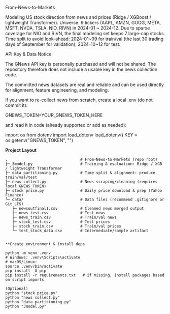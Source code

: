 From-News-to-Markets

Modeling US stock direction from news and prices (Ridge / XGBoost / lightweight Transformer).
Universe: 9 tickers (AAPL, AMZN, GOOG, META, MSFT, NVDA, TSLA, NIO, RIVN) in 2024-01 ~ 2024-12.
Due to sparse coverage for NIO and RIVN, the final modeling set keeps 7 large-cap stocks.
Time split to avoid look-ahead: 2024-01~09 for train/val (the last 30 trading days of September for validation), 2024-10~12 for test.

API Key & Data Notice

The GNews API key is personally purchased and will not be shared. The repository therefore does not include a usable key in the news collection code.

The committed news datasets are real and reliable and can be used directly for alignment, feature engineering, and modeling.

If you want to re-collect news from scratch, create a local .env (do not commit it):

GNEWS_TOKEN=YOUR_GNEWS_TOKEN_HERE

and read it in code (already supported or add as needed):

import os
from dotenv import load_dotenv
load_dotenv()
KEY = os.getenv("GNEWS_TOKEN", "")

**Project Layout**

```text
.                                # From-News-to-Markets (repo root)
├─ 3model.py                     # Training & evaluation: Ridge / XGB / lightweight Transformer
├─ data partitioning.py          # Time split & alignment: produce train/val/test
├─ news collect.py               # News scraping/cleaning (requires local GNEWS_TOKEN)
├─ stock price.py                # Daily price download & prep (Yahoo Finance)
└─ data/                         # Data files (recommend .gitignore or Git LFS)
   ├─ newsoutfinal1.csv          # Cleaned news merged output
   ├─ news_test.csv              # Test news
   ├─ news_train.csv             # Train/val news
   ├─ stock_test.csv             # Test prices
   ├─ stock_train.csv            # Train/val prices
   └─ test_stock_data.csv        # Intermediate/sample artifact


**Create environment & install deps

python -m venv .venv
# Windows: .venv\Scripts\activate
# macOS/Linux:
source .venv/bin/activate
pip install -U pip
pip install -r requirements.txt   # if missing, install packages based on script imports

(Optional) 
python "stock price.py"
python "news collect.py"
python "data partitioning.py"
python "3model.py"




